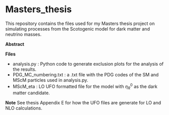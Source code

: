 # Masters_thesis
This repository contains the files used for my Masters thesis project on simulating processes from the Scotogenic model for dark matter and neutrino masses.

**Abstract**

**Files**
* analysis.py : Python code to generate exclusion plots for the analysis of the results.
* PDG_MC_numbering.txt : a .txt file with the PDG codes of the SM and MScM particles used in analysis.py.
* MScM_eta : LO UFO formatted file for the model with $\eta^0_R$ as the dark matter candidate.

**Note**
See thesis Appendix E for how the UFO files are generate for LO and NLO calculations.
